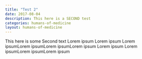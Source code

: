 ```yaml
---
title: "Test 2"
date: 2017-08-04
description: This here is a SECOND test
categories: humans-of-medicine
layout: humans-of-medicine
---
```


This here is some Second text Lorem ipsum Lorem ipsum Lorem ipsumLorem ipsumLorem ipsumLorem ipsum Lorem ipsum Lorem ipsumLorem ipsumLorem ipsum